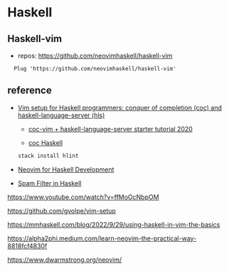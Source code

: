 # Haskell

## Haskell-vim

- repos: https://github.com/neovimhaskell/haskell-vim

```vim
  Plug 'https://github.com/neovimhaskell/haskell-vim'
```

## reference

- [Vim setup for Haskell programmers: conquer of completion (coc) and haskell-language-server (hls)](https://www.youtube.com/watch?v=G2SIgiZBbO8)

  - [coc-vim + haskell-language-server starter tutorial 2020](https://www.reddit.com/r/vim/comments/k3ar3i/cocvim_haskelllanguageserver_starter_tutorial_2020/)

  - [coc Haskell](https://github.com/neoclide/coc.nvim/wiki/Language-servers#haskell)

  ```bash
  stack install hlint
  ```

- [Neovim for Haskell Development](https://mendo.zone/fun/neovim-setup-haskell/)

- [Spam Filter in Haskell](https://www.youtube.com/watch?v=s74qbeeBb9U&list=PLpM-Dvs8t0VbUgzTpAqz7-r-cBG3t1Nt7)

https://www.youtube.com/watch?v=ffMoOcNbpOM

https://github.com/gvolpe/vim-setup

https://mmhaskell.com/blog/2022/9/29/using-haskell-in-vim-the-basics

https://alpha2phi.medium.com/learn-neovim-the-practical-way-8818fcf4830f

https://www.dwarmstrong.org/neovim/
